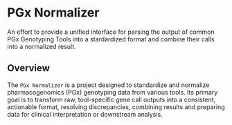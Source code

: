 
# PGx Normalizer
An effort to provide a unified interface for parsing the output of common PGx Genotyping Tools into a stardardized format and combine their calls into a normalized result.

## Overview

The `PGx Normalizer` is a project designed to standardize and normalize pharmacogenomics (PGx) genotyping data from various tools. Its primary goal is to transform raw, tool-specific gene call outputs into a consistent, actionable format, resolving discrepancies, combining results and preparing data for clinical interpretation or downstream analysis.
